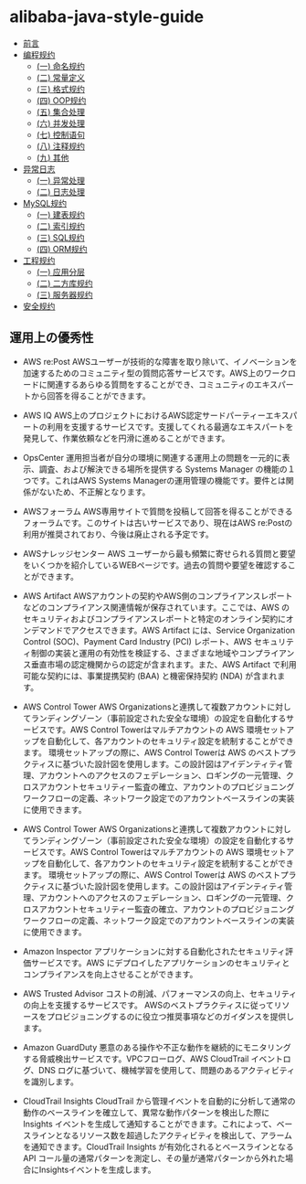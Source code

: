 # alibaba-java-style-guide
* [前言](README.md)
* [编程规约](c1/README.md)
    * [(一) 命名规约](c1/s1.md)
    * [(二) 常量定义](c1/s2.md)
    * [(三) 格式规约](c1/s3.md)
    * [(四) OOP规约](c1/s4.md)
    * [(五) 集合处理](c1/s5.md)
    * [(六) 并发处理](c1/s6.md)
    * [(七) 控制语句](c1/s7.md)
    * [(八) 注释规约](c1/s8.md)
    * [(九) 其他](c1/s9.md)
* [异常日志](c2/README.md)
    * [(一) 异常处理](c2/s1.md)
    * [(二) 日志处理](c2/s2.md)
* [MySQL规约](c3/README.md)
    * [(一) 建表规约](c3/s1.md)
    * [(二) 索引规约](c3/s2.md)
    * [(三) SQL规约](c3/s3.md)
    * [(四) ORM规约](c3/s4.md)
* [工程规约](c4/README.md)
    * [(一) 应用分层](c4/s1.md)
    * [(二) 二方库规约](c4/s2.md)
    * [(三) 服务器规约](c4/s3.md)
* [安全规约](c5/README.md)

## 運用上の優秀性
* AWS re:Post
AWSユーザーが技術的な障害を取り除いて、イノベーションを加速するためのコミュニティ型の質問応答サービスです。AWS上のワークロードに関連するあらゆる質問をすることができ、コミュニティのエキスパートから回答を得ることができます。

* AWS IQ
AWS上のプロジェクトにおけるAWS認定サードパーティーエキスパートの利用を支援するサービスです。支援してくれる最適なエキスパートを発見して、作業依頼などを円滑に進めることができます。

* OpsCenter
運用担当者が自分の環境に関連する運用上の問題を一元的に表示、調査、および解決できる場所を提供する Systems Manager の機能の１つです。これはAWS Systems Managerの運用管理の機能です。要件とは関係がないため、不正解となります。

* AWSフォーラム
AWS専用サイトで質問を投稿して回答を得ることができるフォーラムです。このサイトは古いサービスであり、現在はAWS re:Postの利用が推奨されており、今後は廃止される予定です。

* AWSナレッジセンター
AWS ユーザーから最も頻繁に寄せられる質問と要望をいくつかを紹介しているWEBページです。過去の質問や要望を確認することができます。

* AWS Artifact
AWSアカウントの契約やAWS側のコンプライアンスレポートなどのコンプライアンス関連情報が保存されています。ここでは、AWS のセキュリティおよびコンプライアンスレポートと特定のオンライン契約にオンデマンドでアクセスできます。AWS Artifact には、Service Organization Control (SOC)、Payment Card Industry (PCI) レポート、AWS セキュリティ制御の実装と運用の有効性を検証する、さまざまな地域やコンプライアンス垂直市場の認定機関からの認定が含まれます。また、AWS Artifact で利用可能な契約には、事業提携契約 (BAA) と機密保持契約 (NDA) が含まれます。

* AWS Control Tower
AWS Organizationsと連携して複数アカウントに対してランディングゾーン（事前設定された安全な環境）の設定を自動化するサービスです。AWS Control Towerはマルチアカウントの AWS 環境セットアップを自動化して、各アカウントのセキュリティ設定を統制することができます。
環境セットアップの際に、AWS Control Towerは AWS のベストプラクティスに基づいた設計図を使用します。この設計図はアイデンティティ管理、アカウントへのアクセスのフェデレーション、ロギングの一元管理、クロスアカウントセキュリティー監査の確立、アカウントのプロビジョニングワークフローの定義、ネットワーク設定でのアカウントベースラインの実装に使用できます。

* AWS Control Tower
AWS Organizationsと連携して複数アカウントに対してランディングゾーン（事前設定された安全な環境）の設定を自動化するサービスです。AWS Control Towerはマルチアカウントの AWS 環境セットアップを自動化して、各アカウントのセキュリティ設定を統制することができます。
環境セットアップの際に、AWS Control Towerは AWS のベストプラクティスに基づいた設計図を使用します。この設計図はアイデンティティ管理、アカウントへのアクセスのフェデレーション、ロギングの一元管理、クロスアカウントセキュリティー監査の確立、アカウントのプロビジョニングワークフローの定義、ネットワーク設定でのアカウントベースラインの実装に使用できます。

* Amazon Inspector
アプリケーションに対する自動化されたセキュリティ評価サービスです。AWS にデプロイしたアプリケーションのセキュリティとコンプライアンスを向上させることができます。

* AWS Trusted Advisor
コストの削減、パフォーマンスの向上、セキュリティの向上を支援するサービスです。 AWSのベストプラクティスに従ってリソースをプロビジョニングするのに役立つ推奨事項などのガイダンスを提供します。

* Amazon GuardDuty
悪意のある操作や不正な動作を継続的にモニタリングする脅威検出サービスです。VPCフローログ、AWS CloudTrail イベントログ、DNS ログに基づいて、機械学習を使用して、問題のあるアクティビティを識別します。

* CloudTrail Insights
  CloudTrail から管理イベントを自動的に分析して通常の動作のベースラインを確立して、異常な動作パターンを検出した際に Insights イベントを生成して通知することができます。これによって、ベースラインとなるリソース数を超過したアクティビティを検出して、アラームを通知できます。CloudTrail Insights が有効化されるとベースラインとなるAPI コール量の通常パターンを測定し、その量が通常パターンから外れた場合にInsightsイベントを生成します。
